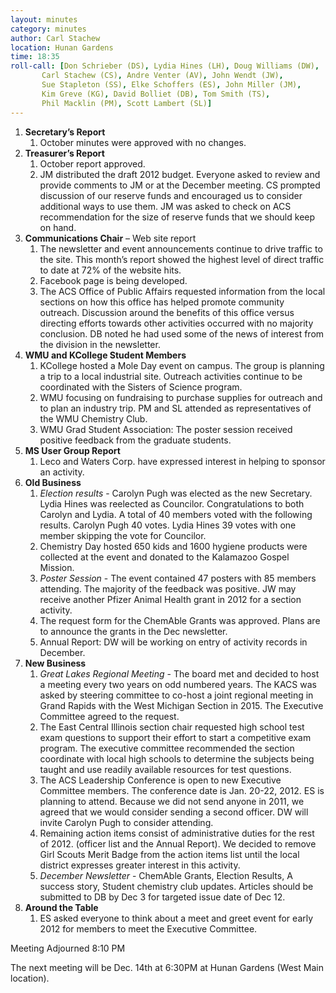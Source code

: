 ```yaml
---
layout: minutes
category: minutes
author: Carl Stachew
location: Hunan Gardens
time: 18:35
roll-call: [Don Schrieber (DS), Lydia Hines (LH), Doug Williams (DW),
	   Carl Stachew (CS), Andre Venter (AV), John Wendt (JW),
	   Sue Stapleton (SS), Elke Schoffers (ES), John Miller (JM),
	   Kim Greve (KG), David Bolliet (DB), Tom Smith (TS),
	   Phil Macklin (PM), Scott Lambert (SL)]
---
```


1. **Secretary’s Report**
   1. October minutes were approved with no changes.
2. **Treasurer’s Report**
   1. October report approved.
   2. JM distributed the draft 2012 budget. Everyone asked to review and provide comments to JM or at the December meeting. CS prompted discussion of our reserve funds and encouraged us to consider additional ways to use them. JM was asked to check on ACS recommendation for the size of reserve funds that we should keep on hand.
3. **Communications Chair** – Web site report
   1. The newsletter and event announcements continue to drive traffic to the site. 
This month’s report showed the highest level of direct traffic to date at 72% of 
the website hits.
   2. Facebook page is being developed.
   3. The ACS Office of Public Affairs requested information from the local sections on how this office has helped promote community outreach. Discussion around the benefits of this office versus directing efforts towards other activities occurred with no majority conclusion. DB noted he had used some of the news of interest from the division in the newsletter.
4. **WMU and KCollege Student Members**
   1. KCollege hosted a Mole Day event on campus. The group is planning a trip to a local industrial site. Outreach activities continue to be coordinated with the Sisters of Science program.
   2. WMU focusing on fundraising to purchase supplies for outreach and to plan an industry trip. PM and SL attended as representatives of the WMU Chemistry Club.
   3. WMU Grad Student Association: The poster session received positive feedback from the graduate students.
5. **MS User Group Report**
   1. Leco and Waters Corp. have expressed interest in helping to sponsor an activity.
6. **Old Business**
   1. *Election results* - Carolyn Pugh was elected as the new Secretary. Lydia Hines was reelected as Councilor. Congratulations to both Carolyn and Lydia. A total of 40 members voted with the following results. Carolyn Pugh 40 votes. Lydia Hines 39 votes with one member skipping the vote for Councilor.
   2. Chemistry Day hosted 650 kids and 1600 hygiene products were collected at the event and donated to the Kalamazoo Gospel Mission.
   3. *Poster Session* - The event contained 47 posters with 85 members attending. The majority of the feedback was positive. JW may receive another Pfizer Animal Health grant in 2012 for a section activity.
   4. The request form for the ChemAble Grants was approved. Plans are to announce the grants in the Dec newsletter.
   5. Annual Report: DW will be working on entry of activity records in December.
7. **New Business**
   1. *Great Lakes Regional Meeting* - The board met and decided to host a meeting every two years on odd numbered years. The KACS was asked by steering committee to co-host a joint regional meeting in Grand Rapids with the West Michigan Section in 2015. The Executive Committee agreed to the request.
   2. The East Central Illinois section chair requested high school test exam questions to support their effort to start a competitive exam program. The executive committee recommended the section coordinate with local high schools to determine the subjects being taught and use readily available resources for test questions.
   3. The ACS Leadership Conference is open to new Executive Committee members. The conference date is Jan. 20-22, 2012. ES is planning to attend. Because we did not send anyone in 2011, we agreed that we would consider sending a second officer. DW will invite Carolyn Pugh to consider attending.
   4. Remaining action items consist of administrative duties for the rest of 2012. (officer list and the Annual Report). We decided to remove Girl Scouts Merit Badge from the action items list until the local district expresses greater interest in this activity.
   5. *December Newsletter* - ChemAble Grants, Election Results, A success story, Student chemistry club updates. Articles should be submitted to DB by Dec 3 for targeted issue date of Dec 12.
8. **Around the Table**
   1. ES asked everyone to think about a meet and greet event for early 2012 for members to meet the Executive Committee.

Meeting Adjourned 8:10 PM

The next meeting will be Dec. 14th at 6:30PM at Hunan Gardens (West Main location).
